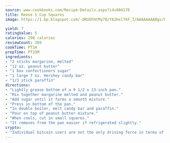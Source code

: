 ```yaml
---
source: www.cookbooks.com/Recipe-Details.aspx?id=804176
title: Reese S Cup Squares
image: https://1.bp.blogspot.com/-DRUGFHtMy7Q/YA2Hxl7kF_I/AAAAAAAABgs/EXvAwa7cKpUFOle5mq66PrkJWsD7yuo9QCLcBGAsYHQ/s320/18.png

yield: 7
ratingValue: 5
calories: 298 calories
reviewCount: 369
cookTime: PT1H
prepTime: PT33M
ingredients:
- "2 sticks margarine, melted"
- "12 oz. peanut butter"
- "1 box confectioners sugar"
- "1 large 7 oz. Hershey candy bar"
- "1/3 stick paraffin"
directions:
- "Lightly grease bottom of a 9 1/2 x 13-inch pan."
- "Mix together margarine melted and peanut butter."
- "Add sugar until it forms a smooth mixture."
- "Press in bottom of the pan."
- "In double boiler, melt candy bar and paraffin."
- "Pour on top of peanut butter mixture."
- "When cools, cut in small squares."
- "It removes from the pan easier if refrigerated slightly."
crypto:
- "Individual bitcoin users are not the only driving force in terms of securing the bitcoin network."
---
```

